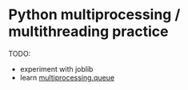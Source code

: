 # Python multiprocessing / multithreading practice

TODO:
* experiment with joblib
* learn [multiprocessing.queue](https://docs.python.org/2/library/multiprocessing.html#multiprocessing.Queue)

